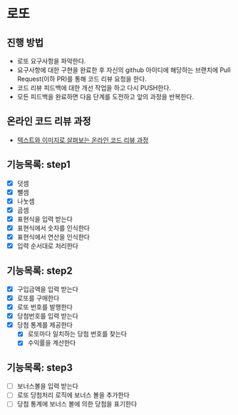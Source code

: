 # 로또
## 진행 방법
* 로또 요구사항을 파악한다.
* 요구사항에 대한 구현을 완료한 후 자신의 github 아이디에 해당하는 브랜치에 Pull Request(이하 PR)를 통해 코드 리뷰 요청을 한다.
* 코드 리뷰 피드백에 대한 개선 작업을 하고 다시 PUSH한다.
* 모든 피드백을 완료하면 다음 단계를 도전하고 앞의 과정을 반복한다.

## 온라인 코드 리뷰 과정
* [텍스트와 이미지로 살펴보는 온라인 코드 리뷰 과정](https://github.com/next-step/nextstep-docs/tree/master/codereview)

## 기능목록: step1
- [x] 덧셈
- [x] 뺄셈
- [x] 나눗셈
- [x] 곱셈
- [x] 표현식을 입력 받는다 
- [x] 표현식에서 숫자를 인식한다
- [x] 표현식에서 연산을 인식한다 
- [x] 입력 순서대로 처리한다

## 기능목록: step2
- [x] 구입금액을 입력 받는다 
- [x] 로또를 구매한다 
- [x] 로또 번호를 발행한다 
- [x] 당첨번호를 입력 받는다 
- [x] 당첨 통계를 제공한다 
  - [x] 로또마다 일치하는 당첨 번호를 찾는다  
  - [x] 수익률을 계산한다

## 기능목록: step3 
- [ ] 보너스볼을 입력 받는다
- [ ] 로또 당첨처리 로직에 보너스 볼을 추가한다
- [ ] 당첨 통계에 보너스 볼에 의한 당첨을 표기한다 